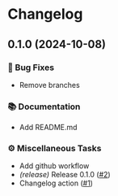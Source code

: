 # Changelog


## 0.1.0 (2024-10-08)


### 🐛 Bug Fixes

- Remove branches

### 📚 Documentation

- Add README.md

### ⚙️ Miscellaneous Tasks

- Add github workflow
- *(release)* Release 0.1.0 ([#2](https://github.com/MTES-MCT/ecobalyse/issues/2))
- Changelog action ([#1](https://github.com/MTES-MCT/ecobalyse/issues/1))

<!-- generated by git-cliff -->
